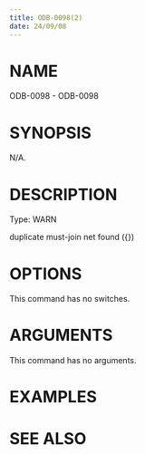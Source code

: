 ```yaml
---
title: ODB-0098(2)
date: 24/09/08
---
```


# NAME

ODB-0098 - ODB-0098

# SYNOPSIS

N/A.

# DESCRIPTION

Type: WARN

duplicate must-join net found ({})

# OPTIONS

This command has no switches.

# ARGUMENTS

This command has no arguments.

# EXAMPLES

# SEE ALSO
